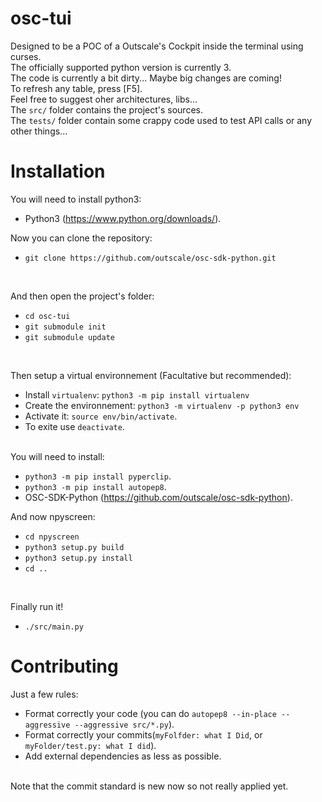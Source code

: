 # osc-tui

Designed to be a POC of a Outscale's Cockpit inside the terminal using curses.<br/>The officially supported python version is currently 3.<br/> The code is currently a bit dirty... Maybe big changes are coming!<br>To refresh any table, press [F5].<br>Feel free to suggest oher architectures, libs...<br/>The `src/` folder contains the project's sources.<br/>The ```tests/``` folder contain some crappy code used to test API calls or any other things...

# Installation

You will need to install python3:<br>

* Python3 (https://www.python.org/downloads/).

Now you can clone the repository:
<br>

* `git clone https://github.com/outscale/osc-sdk-python.git`

<br>

And then open the project's folder: <br>

* `cd osc-tui`
* `git submodule init`
* `git submodule update`

<br>

Then setup a virtual environnement (Facultative but recommended):<br>
* Install `virtualenv`: `python3 -m pip install virtualenv`
* Create the environnement: `python3 -m virtualenv -p python3 env`
* Activate it: `source env/bin/activate`.
* To exite use `deactivate`.

<br>
You will need to install:<br>

* `python3 -m pip install pyperclip`.
* `python3 -m pip install autopep8`.
* OSC-SDK-Python (https://github.com/outscale/osc-sdk-python).

And now npyscreen:
* `cd npyscreen`
* `python3 setup.py build`
* `python3 setup.py install`
* `cd ..`

<br>


Finally run it!<br>

* `./src/main.py`

# Contributing

Just a few rules:<br>
* Format correctly your code (you can do `autopep8 --in-place --aggressive --aggressive src/*.py`).
* Format correctly your commits(`myFolfder: what I Did`, or `myFolder/test.py: what I did`).
* Add external dependencies as less as possible.

<br>Note that the commit standard is new now so not really applied yet.
